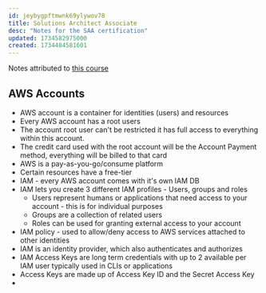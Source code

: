 ```yaml
---
id: jeybygpftmwnk69ylywov78
title: Solutions Architect Associate
desc: "Notes for the SAA certification"
updated: 1734582975000
created: 1734484581601
---
```


Notes attributed to [this course](https://learn.cantrill.io/courses/enrolled/1820301)

## AWS Accounts

- AWS account is a container for identities (users) and resources
- Every AWS account has a root users
- The account root user can't be restricted it has full access to everything within this account.
- The credit card used with the root account will be the Account Payment method, everything will be billed to that card
- AWS is a pay-as-you-go/consume platform
- Certain resources have a free-tier
- IAM - every AWS account comes with it's own IAM DB
- IAM lets you create 3 different IAM profiles - Users, groups and roles
  - Users represent humans or applications that need access to your account - this is for individual purposes
  - Groups are a collection of related users
  - Roles can be used for granting external access to your account
- IAM policy - used to allow/deny access to AWS services attached to other identities
- IAM is an identity provider, which also authenticates and authorizes
- IAM Access Keys are long term credentials with up to 2 available per IAM user typically used in CLIs or applications
- Access Keys are made up of Access Key ID and the Secret Access Key
-
